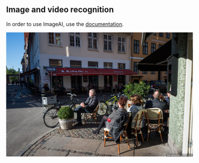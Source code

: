 ## Image and video recognition
In order to use ImageAI, use the [documentation](https://imageai.readthedocs.io/en/latest/index.html).


![alt text](https://github.com/ksenia57/ImageAI/blob/master/jpg/1_in.jpg)